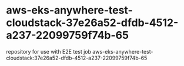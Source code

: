 # aws-eks-anywhere-test-cloudstack-37e26a52-dfdb-4512-a237-22099759f74b-65
repository for use with E2E test job aws-eks-anywhere-test-cloudstack:37e26a52-dfdb-4512-a237-22099759f74b-65
